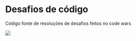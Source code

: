 # Desafios de código

Código fonte de resoluções de desafios feitos no code wars

<img src="https://www.codewars.com/users/xand3/badges/large"></img>

